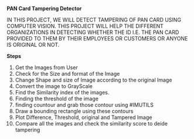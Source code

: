 **PAN Card Tampering Detector**

IN THIS PROJECT, WE WILL DETECT TAMPERING OF PAN CARD USING COMPUTER VISION. THIS PROJECT WILL HELP THE DIFFERENT ORGANIZATIONS IN DETECTING WHETHER THE ID I.E. THE PAN CARD PROVIDED TO THEM BY THEIR EMPLOYEES OR CUSTOMERS OR ANYONE IS ORIGINAL OR NOT.

**Steps**
1. Get the Images from User
2. Check for the Size and format of the Image
3. Change Shape and size of Image according to the original Image
4. Convert the image to GrayScale
5. Find the Similarity index of the images.
6. Finding the threshold of the image
7. finding countour and grab those contour using #IMUTILS
8. Draw a bounding rectangle using these contours
9. Plot Difference, Threshold, original and Tampered Image
10. Compare all the images and check the similarity score to deide tampering